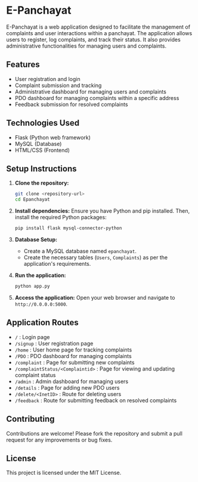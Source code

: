 # E-Panchayat

E-Panchayat is a web application designed to facilitate the management of complaints and user interactions within a panchayat. The application allows users to register, log complaints, and track their status. It also provides administrative functionalities for managing users and complaints.

## Features

- User registration and login
- Complaint submission and tracking
- Administrative dashboard for managing users and complaints
- PDO dashboard for managing complaints within a specific address
- Feedback submission for resolved complaints

## Technologies Used

- Flask (Python web framework)
- MySQL (Database)
- HTML/CSS (Frontend)

## Setup Instructions

1. **Clone the repository:**
    ```sh
    git clone <repository-url>
    cd Epanchayat
    ```

2. **Install dependencies:**
    Ensure you have Python and pip installed. Then, install the required Python packages:
    ```sh
    pip install flask mysql-connector-python
    ```

3. **Database Setup:**
    - Create a MySQL database named `epanchayat`.
    - Create the necessary tables (`Users`, `Complaints`) as per the application's requirements.

4. **Run the application:**
    ```sh
    python app.py
    ```

5. **Access the application:**
    Open your web browser and navigate to `http://0.0.0.0:5000`.

## Application Routes

- `/` : Login page
- `/signup` : User registration page
- `/home` : User home page for tracking complaints
- `/PDO` : PDO dashboard for managing complaints
- `/complaint` : Page for submitting new complaints
- `/complaintStatus/<Complaintid>` : Page for viewing and updating complaint status
- `/admin` : Admin dashboard for managing users
- `/details` : Page for adding new PDO users
- `/delete/<InetID>` : Route for deleting users
- `/feedback` : Route for submitting feedback on resolved complaints

## Contributing

Contributions are welcome! Please fork the repository and submit a pull request for any improvements or bug fixes.

## License

This project is licensed under the MIT License.
